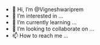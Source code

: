 - 👋 Hi, I’m @Vigneshwariprem
- 👀 I’m interested in ...
- 🌱 I’m currently learning ...
- 💞️ I’m looking to collaborate on ...
- 📫 How to reach me ...

<!---
Vigneshwariprem/Vigneshwariprem is a ✨ special ✨ repository because its `README.md` (this file) appears on your GitHub profile.
You can click the Preview link to take a look at your changes.
--->
